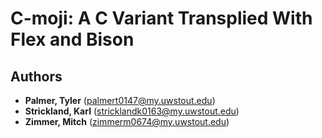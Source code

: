 # C-moji: A C Variant Transplied With Flex and Bison

## Authors
  * **Palmer, Tyler** (palmert0147@my.uwstout.edu)
  * **Strickland, Karl** (stricklandk0163@my.uwstout.edu)
  * **Zimmer, Mitch** (zimmerm0674@my.uwstout.edu)
 
